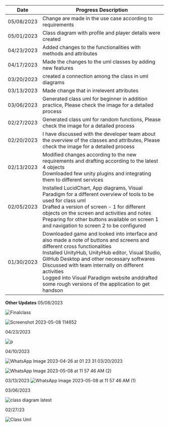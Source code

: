 | Date  | Progress Description |
| ------------- | ------------- |
| 05/08/2023 | Change are made in the use case according to requirements |
|05/01/2023| Class diagram with profile and player details were created|
| 04/23/2023  | Added changes to the functionalities with methods and attributes |
| 04/17/2023  | Made the changes to the uml classes by adding new features |
 | 03/20/2023 | created a connection among the class in uml diagrams |
 | 03/13/2023 | Made change that in irrelevent attributes|
| 03/06/2023  | Generated class uml for beginner in addition practice, Please check the image for a detailed process|
| 02/27/2023  | Generated class uml for random functions, Please check the image for a detailed process |
| 02/20/2023  | I have discussed with the developer team about the overview of the classes and attributes, Please check the image for a detailed process |
| 02/13/2023  | Modified changes according to the new requirements and drafting according to the latest 4 objects<br>Downloaded few unity plugins and integrating them to different services |
| 02/05/2023  | Installed LucidChart, App diagrams, Visual Paradigm for a different overview of tools to be used for class uml<br>Drafted a version of screen - 1 for different objects on the screen and activities and notes<br>Preparing for other buttons available on screen 1 and navigation to screen 2 to be configured |
| 01/30/2023  | Downloaded game and looked into interface and also made a note of buttons and screens and different cross functionalities<br>Installed UnityHub, UnityHub editor, Visual Studio, GitHub Desktop and other necessary softwares<br>Discussed with team internally on different activities<br>Logged into Visual Paradigm website anddrafted some rough versions of the application to get handson|


<b>Other Updates</b>
 05/08/2023
 
 
 ![Finalclass](https://user-images.githubusercontent.com/126724289/236758677-b81b01e1-c1c2-42ec-8fac-6fb1359c7fff.png)

 

![Screenshot 2023-05-08 114652](https://user-images.githubusercontent.com/126724289/236756472-0da443ab-a431-4d07-9bd9-0777880075fe.png)

04/23/2023

![p](https://user-images.githubusercontent.com/126724289/234388560-311a37eb-e4ed-4ecc-af86-8da0b1cae871.png)

04/10/2023

![WhatsApp Image 2023-04-26 at 01 23 31](https://user-images.githubusercontent.com/126724289/234388211-2d6dd4bd-1918-4536-a025-692cd8642610.jpeg)
03/20/2023


![WhatsApp Image 2023-05-08 at 11 57 46 AM (2)](https://user-images.githubusercontent.com/126724289/236757656-93987208-2af4-4b15-bc10-7658c9b18587.jpeg)

03/13/2023
![WhatsApp Image 2023-05-08 at 11 57 46 AM (1)](https://user-images.githubusercontent.com/126724289/236757063-9cde81db-6a93-42b6-9720-638a30634bfb.jpeg)





03/06/2023

![class diagram latest](https://user-images.githubusercontent.com/126724289/223223995-335a7615-574c-4494-92b6-61f03a5b38b5.png)

02/27/23

![Class Uml](https://user-images.githubusercontent.com/126724289/223218772-29675892-cded-4968-9387-c67d18e33f7a.png)
